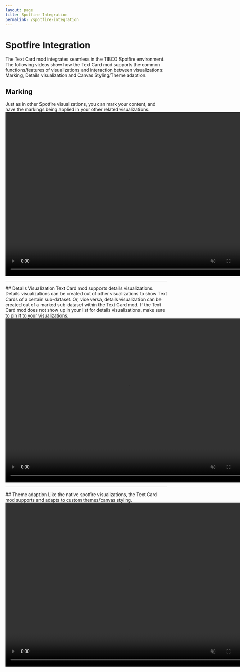 ```yaml
---
layout: page
title: Spotfire Integration
permalink: /spotfire-integration
---
```


# Spotfire Integration

The Text Card mod integrates seamless in the TIBCO Spotfire environment. The following videos show how the Text Card mod supports the common functions/features of visualizations and interaction between visualizations: 
Marking, Details visualization and Canvas Styling/Theme adaption.

## Marking
Just as in other Spotfire visualizations, you can mark your content, and have the markings being applied in your other related visualizations.
<video controls muted width="768" height="512">
  <source src="{{ site.baseurl }}/assets/webms/marking.webm" type="video/webm">
</video>

<hr class="panel-line">
## Details Visualization
Text Card mod supports details visualizations. Details visualizations can be created out of other visualizations to show Text Cards of a certain sub-dataset. Or, vice versa, details visualization can be created out of a marked sub-dataset within the Text Card mod.
If the Text Card mod does not show up in your list for details visualizations, make sure to pin it to your visualizations.
<video controls muted width="768" height="512">
  <source src="{{ site.baseurl }}/assets/webms/details-visualization.webm" type="video/webm">
</video>

<hr class="panel-line">
## Theme adaption
Like the native spotfire visualizations, the Text Card mod supports and adapts to custom themes/canvas styling.
<video controls muted width="768" height="512">
  <source src="{{ site.baseurl }}/assets/webms/themes.webm" type="video/webm">
</video>
